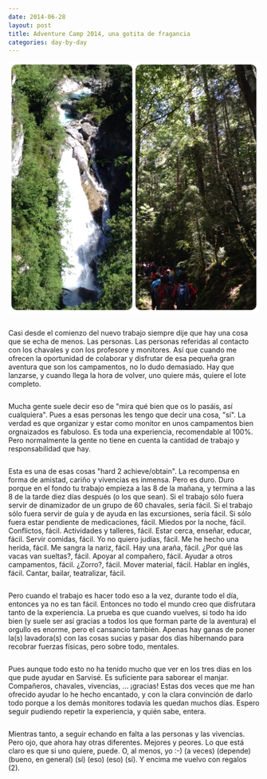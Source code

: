 ```yaml
---
date: 2014-06-28
layout: post
title: Adventure Camp 2014, una gotita de fragancia
categories: day-by-day
---
```


[![Adventure Camp 2014 - Miky - Miguel](/images/blog/adventure_14.jpg)](/images/blog/adventure_14.jpg)
<pre></pre>
Casi desde el comienzo del nuevo trabajo siempre dije que hay una cosa que se echa de menos. Las personas. Las personas referidas al contacto con los chavales y con los profesore y monitores. Así que cuando me ofrecen la oportunidad de colaborar y disfrutar de esa pequeña gran aventura que son los campamentos, no lo dudo demasiado. Hay que lanzarse, y cuando llega la hora de volver, uno quiere más, quiere el lote completo.
<pre></pre>
Mucha gente suele decir eso de "mira qué bien que os lo pasáis, así cualquiera". Pues a esas personas les tengo que decir una cosa, "sí". La verdad es que organizar y estar como monitor en unos campamentos bien orgnaizados es fabuloso. Es toda una experiencia, recomendable al 100%. Pero normalmente la gente no tiene en cuenta la cantidad de trabajo y responsabilidad que hay.
<pre></pre>
Esta es una de esas cosas "hard 2 achieve/obtain". La recompensa en forma de amistad, cariño y vivencias es inmensa. Pero es duro. Duro porque en el fondo tu trabajo empieza a las 8 de la mañana, y termina a las 8 de la tarde diez días después (o los que sean). Si el trabajo sólo fuera servir de dinamizador de un grupo de 60 chavales, sería fácil. Si el trabajo sólo fuera servir de guía y de ayuda en las excursiones, sería fácil. Si sólo fuera estar pendiente de medicaciones, fácil. Miedos por la noche, fácil. Conflictos, fácil. Actividades y talleres, fácil. Estar cerca, enseñar, educar, fácil. Servir comidas, fácil. Yo no quiero judías, fácil. Me he hecho una herida, fácil. Me sangra la nariz, fácil. Hay una araña, fácil. ¿Por qué las vacas van sueltas?, fácil. Apoyar al compañero, fácil. Ayudar a otros campamentos, fácil. ¿Zorro?, fácil. Mover material, fácil. Hablar en inglés, fácil. Cantar, bailar, teatralizar, fácil.
<pre></pre>
Pero cuando el trabajo es hacer todo eso a la vez, durante todo el día, entonces ya no es tan fácil. Entonces no todo el mundo creo que disfrutara tanto de la experiencia. La prueba es que cuando vuelves, si todo ha ido bien (y suele ser así gracias a todos los que forman parte de la aventura) el orgullo es enorme, pero el cansancio también. Apenas hay ganas de poner la(s) lavadora(s) con las cosas sucias y pasar dos días hibernando para recobrar fuerzas físicas, pero sobre todo, mentales.
<pre></pre>
Pues aunque todo esto no ha tenido mucho que ver en los tres días en los que pude ayudar en Sarvisé. Es suficiente para saborear el manjar. Compañeros, chavales, vivencias, ... ¡gracias! Estas dos veces que me han ofrecido ayudar lo he hecho encantado, y con la clara convinción de darlo todo porque a los demás monitores todavía les quedan muchos días. Espero seguir pudiendo repetir la experiencia, y quién sabe, entera.
<pre></pre>
Mientras tanto, a seguir echando en falta a las personas y las vivencias. Pero ojo, que ahora hay otras diferentes. Mejores y peores. Lo que está claro es que si uno quiere, puede. O, al menos, yo :-) (a veces) (depende) (bueno, en general) (sí) (eso) (eso) (sí). Y encima me vuelvo con regalos (2).
